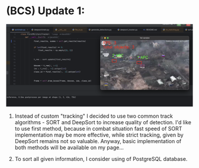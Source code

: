 
# (BCS) Update 1:

![](bcs_images/title.jpg)

1) Instead of custom "tracking" I decided to use two common track algorithms - SORT and DeepSort
to increase quality of detection. I'd like to use first method, because in combat situation fast speed
of SORT implementation may be more effective, while strict tracking, given by DeepSort remains not so valuable.
Anyway, basic implementation of both methods will be available on my page... 

2) To sort all given information, I consider using of PostgreSQL database. 